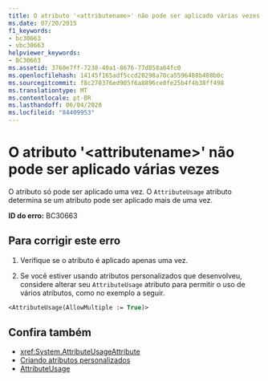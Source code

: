 ```yaml
---
title: O atributo '<attributename>' não pode ser aplicado várias vezes
ms.date: 07/20/2015
f1_keywords:
- bc30663
- vbc30663
helpviewer_keywords:
- BC30663
ms.assetid: 3760e7ff-7238-40a1-8676-77d858a64fc0
ms.openlocfilehash: 14145f165adf5ccd20298a70ca5596488b488b0c
ms.sourcegitcommit: f8c270376ed905f6a8896ce0fe25b4f4b38ff498
ms.translationtype: MT
ms.contentlocale: pt-BR
ms.lasthandoff: 06/04/2020
ms.locfileid: "84409953"
---
```

# <a name="attribute-attributename-cannot-be-applied-multiple-times"></a>O atributo '\<attributename>' não pode ser aplicado várias vezes

O atributo só pode ser aplicado uma vez. O `AttributeUsage` atributo determina se um atributo pode ser aplicado mais de uma vez.  
  
 **ID do erro:** BC30663  
  
## <a name="to-correct-this-error"></a>Para corrigir este erro  
  
1. Verifique se o atributo é aplicado apenas uma vez.  
  
2. Se você estiver usando atributos personalizados que desenvolveu, considere alterar seu `AttributeUsage` atributo para permitir o uso de vários atributos, como no exemplo a seguir.  
  
```vb  
<AttributeUsage(AllowMultiple := True)>  
```  
  
## <a name="see-also"></a>Confira também

- <xref:System.AttributeUsageAttribute>
- [Criando atributos personalizados](../../programming-guide/concepts/attributes/creating-custom-attributes.md)
- [AttributeUsage](../../programming-guide/concepts/attributes/attributeusage.md)
